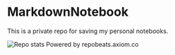 # MarkdownNotebook
This is a private repo for saving my personal notebooks.

![Repo stats Powered by repobeats.axiom.co](https://repobeats.axiom.co/api/embed/c9c5f78cf60d9605f37699e62fc3d0867f90e503.svg "Repobeats analytics image")
